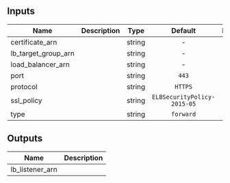 
## Inputs

| Name | Description | Type | Default | Required |
|------|-------------|:----:|:-----:|:-----:|
| certificate_arn |  | string | - | yes |
| lb_target_group_arn |  | string | - | yes |
| load_balancer_arn |  | string | - | yes |
| port |  | string | `443` | no |
| protocol |  | string | `HTTPS` | no |
| ssl_policy |  | string | `ELBSecurityPolicy-2015-05` | no |
| type |  | string | `forward` | no |

## Outputs

| Name | Description |
|------|-------------|
| lb_listener_arn |  |


